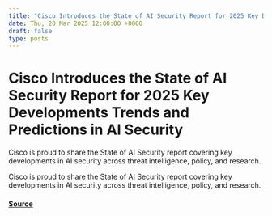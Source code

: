 ```yaml
---
title: "Cisco Introduces the State of AI Security Report for 2025 Key Developments Trends and Predictions in AI Security"
date: Thu, 20 Mar 2025 12:00:00 +0000
draft: false
type: posts
---
```

# Cisco Introduces the State of AI Security Report for 2025 Key Developments Trends and Predictions in AI Security





Cisco is proud to share the State of AI Security report covering key developments in AI security across threat intelligence, policy, and research. 

Cisco is proud to share the State of AI Security report covering key developments in AI security across threat intelligence, policy, and research.

#### [Source](https://blogs.cisco.com/security/cisco-introduces-the-state-of-ai-security-report-for-2025)

